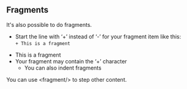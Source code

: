 ## Fragments

It's also possible to do fragments.

- Start the line with ‘+’ instead of ‘-’ for your fragment item like this:  
  `+ This is a fragment`
+ This is a fragment
+ Your fragment may contain the ‘+’ character
    + You can also indent fragments

<fragment/>You can use &lt;fragment/&gt; to step other content.